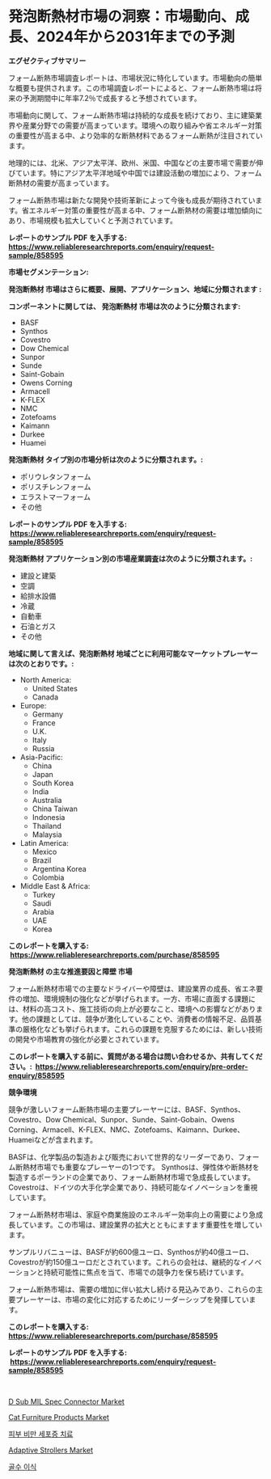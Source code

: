 <p><h1>発泡断熱材市場の洞察：市場動向、成長、2024年から2031年までの予測</h1></p><p><strong>エグゼクティブサマリー</strong></p>
<p><p>フォーム断熱市場調査レポートは、市場状況に特化しています。市場動向の簡単な概要も提供されます。この市場調査レポートによると、フォーム断熱市場は将来の予測期間中に年率7.2％で成長すると予想されています。</p><p>市場動向に関して、フォーム断熱市場は持続的な成長を続けており、主に建築業界や産業分野での需要が高まっています。環境への取り組みや省エネルギー対策の重要性が高まる中、より効率的な断熱材料であるフォーム断熱が注目されています。</p><p>地理的には、北米、アジア太平洋、欧州、米国、中国などの主要市場で需要が伸びています。特にアジア太平洋地域や中国では建設活動の増加により、フォーム断熱材の需要が高まっています。</p><p>フォーム断熱市場は新たな開発や技術革新によって今後も成長が期待されています。省エネルギー対策の重要性が高まる中、フォーム断熱材の需要は増加傾向にあり、市場規模も拡大していくと予測されています。</p></p>
<p><strong>レポートのサンプル PDF を入手する: <a href="https://www.reliableresearchreports.com/enquiry/request-sample/858595">https://www.reliableresearchreports.com/enquiry/request-sample/858595</a></strong></p>
<p><strong>市場セグメンテーション:</strong></p>
<p><strong> 発泡断熱材 市場はさらに概要、展開、アプリケーション、地域に分類されます :</strong></p>
<p><strong>コンポーネントに関しては、 発泡断熱材 市場は次のように分類されます: &nbsp;</strong></p>
<p><ul><li>BASF</li><li>Synthos</li><li>Covestro</li><li>Dow Chemical</li><li>Sunpor</li><li>Sunde</li><li>Saint-Gobain</li><li>Owens Corning</li><li>Armacell</li><li>K-FLEX</li><li>NMC</li><li>Zotefoams</li><li>Kaimann</li><li>Durkee</li><li>Huamei</li></ul></p>
<p><strong> 発泡断熱材 タイプ別の市場分析は次のように分類されます。:</strong></p>
<p><ul><li>ポリウレタンフォーム</li><li>ポリスチレンフォーム</li><li>エラストマーフォーム</li><li>その他</li></ul></p>
<p><strong>レポートのサンプル PDF を入手する: &nbsp;<a href="https://www.reliableresearchreports.com/enquiry/request-sample/858595">https://www.reliableresearchreports.com/enquiry/request-sample/858595</a></strong></p>
<p><strong> 発泡断熱材 アプリケーション別の市場産業調査は次のように分類されます。:</strong></p>
<p><ul><li>建設と建築</li><li>空調</li><li>給排水設備</li><li>冷蔵</li><li>自動車</li><li>石油とガス</li><li>その他</li></ul></p>
<p><strong>地域に関して言えば、発泡断熱材 地域ごとに利用可能なマーケットプレーヤーは次のとおりです。:</strong></p>
<p><ul>
    <li>
        North America:
        <ul>
            <li>United States</li>
            <li>Canada</li>
        </ul>
    </li>
    <li>
        Europe:
        <ul>
            <li>Germany</li>
            <li>France</li>
            <li>U.K.</li>
            <li>Italy</li>
            <li>Russia</li>
        </ul>
    </li>
    <li>
        Asia-Pacific:
        <ul>
            <li>China</li>
            <li>Japan</li>
            <li>South Korea</li>
            <li>India</li>
            <li>Australia</li>
            <li>China Taiwan</li>
            <li>Indonesia</li>
            <li>Thailand</li>
            <li>Malaysia</li>
        </ul>
    </li>
    <li>
        Latin America:
        <ul>
            <li>Mexico</li>
            <li>Brazil</li>
            <li>Argentina Korea</li>
            <li>Colombia</li>
        </ul>
    </li>
    <li>
        Middle East & Africa:
        <ul>
            <li>Turkey</li>
            <li>Saudi</li>
            <li>Arabia</li>
            <li>UAE</li>
            <li>Korea</li>
        </ul>
    </li>
    </ul></p>
<p><strong>このレポートを購入する: &nbsp;<a href="https://www.reliableresearchreports.com/purchase/858595">https://www.reliableresearchreports.com/purchase/858595</a></strong></p>
<p><strong>発泡断熱材 の主な推進要因と障壁 市場</strong></p>
<p><p>フォーム断熱材市場での主要なドライバーや障壁は、建設業界の成長、省エネ要件の増加、環境規制の強化などが挙げられます。一方、市場に直面する課題には、材料の高コスト、施工技術の向上が必要なこと、環境への影響などがあります。他の課題としては、競争が激化していることや、消費者の情報不足、品質基準の厳格化なども挙げられます。これらの課題を克服するためには、新しい技術の開発や市場教育の強化が必要とされています。</p></p>
<p><strong>このレポートを購入する前に、質問がある場合は問い合わせるか、共有してください。:&nbsp; <a href="https://www.reliableresearchreports.com/enquiry/pre-order-enquiry/858595">https://www.reliableresearchreports.com/enquiry/pre-order-enquiry/858595</a></strong></p>
<p><strong>競争環境</strong></p>
<p><p>競争が激しいフォーム断熱市場の主要プレーヤーには、BASF、Synthos、Covestro、Dow Chemical、Sunpor、Sunde、Saint-Gobain、Owens Corning、Armacell、K-FLEX、NMC、Zotefoams、Kaimann、Durkee、Huameiなどが含まれます。</p><p>BASFは、化学製品の製造および販売において世界的なリーダーであり、フォーム断熱材市場でも重要なプレーヤーの1つです。 Synthosは、弾性体や断熱材を製造するポーランドの企業であり、フォーム断熱材市場で急成長しています。 Covestroは、ドイツの大手化学企業であり、持続可能なイノベーションを重視しています。</p><p>フォーム断熱材市場は、家庭や商業施設のエネルギー効率向上の需要により急成長しています。この市場は、建設業界の拡大とともにますます重要性を増しています。</p><p>サンプルリバニューは、BASFが約600億ユーロ、Synthosが約40億ユーロ、Covestroが約150億ユーロだとされています。これらの会社は、継続的なイノベーションと持続可能性に焦点を当て、市場での競争力を保ち続けています。</p><p>フォーム断熱市場は、需要の増加に伴い拡大し続ける見込みであり、これらの主要プレーヤーは、市場の変化に対応するためにリーダーシップを発揮しています。</p></p>
<p><strong>このレポートを購入する: &nbsp; <a href="https://www.reliableresearchreports.com/purchase/858595">https://www.reliableresearchreports.com/purchase/858595</a></strong></p>
<p><strong>レポートのサンプル PDF を入手する: &nbsp;<a href="https://www.reliableresearchreports.com/enquiry/request-sample/858595">https://www.reliableresearchreports.com/enquiry/request-sample/858595</a></strong><strong></strong></p>
<p>&nbsp;</p>
<p><p><a href="https://issuu.com/reportprime-2/docs/d-sub-mil-spec-connector-market-size-2030.pptx">D Sub MIL Spec Connector Market</a></p><p><a href="https://github.com/nathandecarvalho/Market-Research-Report-List-2/blob/main/cat-furniture-products-market.md">Cat Furniture Products Market</a></p><p><a href="https://github.com/vs2869dizt0/Market-Research-Report-List-1/blob/main/29434694454.md">피부 비만 세포증 치료</a></p><p><a href="https://github.com/kosella/Market-Research-Report-List-2/blob/main/adaptive-strollers-market.md">Adaptive Strollers Market</a></p><p><a href="https://github.com/sougarounis/Market-Research-Report-List-3/blob/main/95434064453.md">골수 이식</a></p></p>